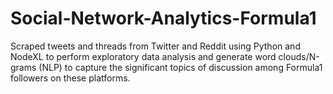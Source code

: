 # Social-Network-Analytics-Formula1

Scraped tweets and threads from Twitter and Reddit using Python and NodeXL to perform exploratory data analysis and generate word clouds/N-grams (NLP) to capture the significant topics of discussion among Formula1 followers on these platforms. 
